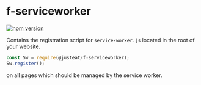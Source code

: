﻿# f-serviceworker

[![npm version](https://badge.fury.io/js/%40justeat%2Ff-serviceworker.svg)](https://badge.fury.io/js/%40justeat%2Ff-serviceworker)

Contains the registration script for `service-worker.js` located in the root of your website.

```javascript
const Sw = require(@justeat/f-serviceworker);
Sw.register();
```

 on all pages which should be managed by the service worker.
